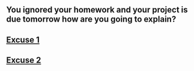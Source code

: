You ignored your homework and your project is due tomorrow how are you going to explain?
---
[Excuse 1](excuse1.md)
---
[Excuse 2](excuse2.md)
---
